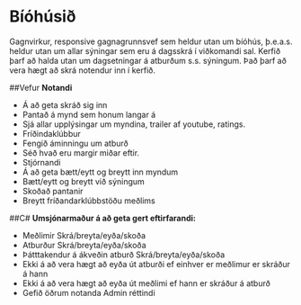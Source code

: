 Bíóhúsið
========
Gagnvirkur, responsive gagnagrunnsvef sem heldur utan um bíóhús, þ.e.a.s. heldur utan um allar sýningar sem eru á dagsskrá í viðkomandi sal.
Kerfið þarf að halda utan um dagsetningar á atburðum s.s. sýningum. Það þarf að vera hægt að skrá notendur inn í kerfið.

##Vefur
**Notandi**
- Á að geta skráð sig inn
- Pantað á mynd sem honum langar á 
- Sjá allar upplýsingar um myndina, trailer af youtube, ratings.
- Fríðindaklúbbur
- Fengið áminningu um atburð
- Séð hvað eru margir miðar eftir.
- Stjórnandi
- Á að geta bætt/eytt og breytt inn myndum
- Bætt/eytt og breytt við sýningum
- Skoðað pantanir
- Breytt fríðandarklúbbstöðu meðlims

##C\#
**Umsjónarmaður á að geta gert eftirfarandi:**
- Meðlimir Skrá/breyta/eyða/skoða
- Atburður Skrá/breyta/eyða/skoða
- Þátttakendur á ákveðin atburð Skrá/breyta/eyða/skoða
- Ekki á að vera hægt að eyða út atburði ef einhver er meðlimur er skráður á hann
- Ekki á að vera hægt að eyða út meðlimi ef hann er skráður á atburð
- Gefið öðrum notanda Admin réttindi

